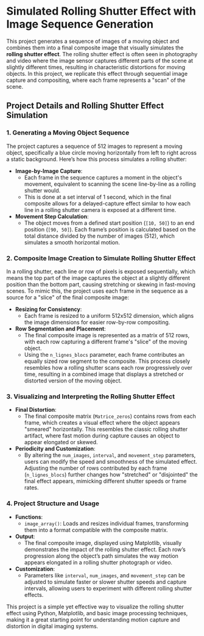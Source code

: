 # Simulated Rolling Shutter Effect with Image Sequence Generation

This project generates a sequence of images of a moving object and combines them into a final composite image that visually simulates the **rolling shutter effect**. The rolling shutter effect is often seen in photography and video where the image sensor captures different parts of the scene at slightly different times, resulting in characteristic distortions for moving objects. In this project, we replicate this effect through sequential image capture and compositing, where each frame represents a "scan" of the scene.

## Project Details and Rolling Shutter Effect Simulation

### 1. Generating a Moving Object Sequence
The project captures a sequence of 512 images to represent a moving object, specifically a blue circle moving horizontally from left to right across a static background. Here’s how this process simulates a rolling shutter:

   - **Image-by-Image Capture**:
     - Each frame in the sequence captures a moment in the object's movement, equivalent to scanning the scene line-by-line as a rolling shutter would.
     - This is done at a set interval of 1 second, which in the final composite allows for a delayed-capture effect similar to how each line in a rolling shutter camera is exposed at a different time.
   - **Movement Step Calculation**:
     - The object moves from a defined start position (`[10, 50]`) to an end position (`[90, 50]`). Each frame’s position is calculated based on the total distance divided by the number of images (512), which simulates a smooth horizontal motion.

### 2. Composite Image Creation to Simulate Rolling Shutter Effect

In a rolling shutter, each line or row of pixels is exposed sequentially, which means the top part of the image captures the object at a slightly different position than the bottom part, causing stretching or skewing in fast-moving scenes. To mimic this, the project uses each frame in the sequence as a source for a "slice" of the final composite image:

   - **Resizing for Consistency**:
     - Each frame is resized to a uniform 512x512 dimension, which aligns the image dimensions for easier row-by-row compositing.
   - **Row Segmentation and Placement**:
     - The final composite image is represented as a matrix of 512 rows, with each row capturing a different frame's "slice" of the moving object.
     - Using the `n_lignes_blocs` parameter, each frame contributes an equally sized row segment to the composite. This process closely resembles how a rolling shutter scans each row progressively over time, resulting in a combined image that displays a stretched or distorted version of the moving object.
   
### 3. Visualizing and Interpreting the Rolling Shutter Effect

   - **Final Distortion**:
     - The final composite matrix (`Matrice_zeros`) contains rows from each frame, which creates a visual effect where the object appears "smeared" horizontally. This resembles the classic rolling shutter artifact, where fast motion during capture causes an object to appear elongated or skewed.
   - **Periodicity and Customization**:
     - By altering the `num_images`, `interval`, and `movement_step` parameters, users can modify the speed and smoothness of the simulated effect. Adjusting the number of rows contributed by each frame (`n_lignes_blocs`) further changes how "stretched" or "disjointed" the final effect appears, mimicking different shutter speeds or frame rates.

### 4. Project Structure and Usage

- **Functions**:
  - `image_array()`: Loads and resizes individual frames, transforming them into a format compatible with the composite matrix.
- **Output**:
  - The final composite image, displayed using Matplotlib, visually demonstrates the impact of the rolling shutter effect. Each row’s progression along the object’s path simulates the way motion appears elongated in a rolling shutter photograph or video.
- **Customization**:
  - Parameters like `interval`, `num_images`, and `movement_step` can be adjusted to simulate faster or slower shutter speeds and capture intervals, allowing users to experiment with different rolling shutter effects.

This project is a simple yet effective way to visualize the rolling shutter effect using Python, Matplotlib, and basic image processing techniques, making it a great starting point for understanding motion capture and distortion in digital imaging systems.
